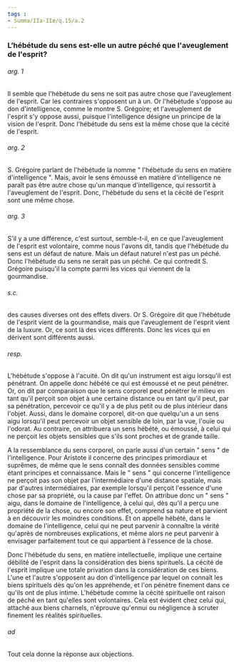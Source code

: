 ```yaml
---
tags : 
- Summa/IIa-IIæ/q.15/a.2
---
```


### L’hébétude du sens est-elle un autre péché que l'aveuglement de l'esprit?

###### arg. 1
Il semble que l'hébétude du sens ne soit pas autre chose que l'aveuglement de l'esprit. Car les contraires s'opposent un à un. Or l'hébétude s'oppose au don d'intelligence, comme le montre S. Grégoire; et l'aveuglement de l'esprit s'y oppose aussi, puisque l'intelligence désigne un principe de la vision de l'esprit. Donc l'hébétude du sens est la même chose que la cécité de l'esprit. 

###### arg. 2
S. Grégoire parlant de l'hébétude la nomme " l'hébétude du sens en matière d'intelligence ". Mais, avoir le sens émoussé en matière d'intelligence ne paraît pas être autre chose qu'un manque d'intelligence, qui ressortit à l'aveuglement de l'esprit. Donc, l'hébétude du sens et la cécité de l'esprit sont une même chose. 

###### arg. 3
S'il y a une différence, c'est surtout, semble-t-il, en ce que l'aveuglement de l'esprit est volontaire, comme nous l'avons dit, tandis que l'hébétude du sens est un défaut de nature. Mais un défaut naturel n'est pas un péché. Donc l'hébétude du sens ne serait pas un péché. Ce qui contredit S. Grégoire puisqu'il la compte parmi les vices qui viennent de la gourmandise. 

###### s.c.
des causes diverses ont des effets divers. Or S. Grégoire dit que l'hébétude de l'esprit vient de la gourmandise, mais que l'aveuglement de l'esprit vient de la luxure. Or, ce sont là des vices différents. Donc les vices qui en dérivent sont différents aussi. 

###### resp.
L'hébétude s'oppose à l'acuité. On dit qu'un instrument est aigu lorsqu'il est pénétrant. On appelle donc hébété ce qui est émoussé et ne peut pénétrer. Or, on dit par comparaison que le sens corporel peut pénétrer le milieu en tant qu'il perçoit son objet à une certaine distance ou en tant qu'il peut, par sa pénétration, percevoir ce qu'il y a de plus petit ou de plus intérieur dans l'objet. Aussi, dans le domaine corporel, dit-on que quelqu'un a un sens aigu lorsqu'il peut percevoir un objet sensible de loin, par la vue, l'ouïe ou l'odorat. Au contraire, on attribuera un sens hébété, ou émoussé, à celui qui ne perçoit les objets sensibles que s'ils sont proches et de grande taille. 

A la ressemblance du sens corporel, on parle aussi d'un certain " sens " de l'intelligence. Pour Aristote il concerne des principes primordiaux et suprêmes, de même que le sens connaît des données sensibles comme étant principes et connaissance. Mais le " sens " qui concerne l'intelligence ne perçoit pas son objet par l'intermédiaire d'une distance spatiale, mais par d'autres intermédiaires, par exemple lorsqu'il perçoit l'essence d'une chose par sa propriété, ou la cause par l'effet. On attribue donc un " sens " aigu, dans le domaine de l'intelligence, à celui qui, dès qu'il a perçu une propriété de la chose, ou encore son effet, comprend sa nature et parvient à en découvrir les moindres conditions. Et on appelle hébété, dans le domaine de l'intelligence, celui qui ne peut parvenir à connaître la vérité qu'après de nombreuses explications, et même alors ne peut parvenir à envisager parfaitement tout ce qui appartient à l'essence de la chose. 

Donc l'hébétude du sens, en matière intellectuelle, implique une certaine débilité de l'esprit dans la considération des biens spirituels. La cécité de l'esprit implique une totale privation dans la considération de ces biens. L'une et l'autre s'opposent au don d'intelligence par lequel on connaît les biens spirituels dès qu'on les appréhende, et l'on pénètre finement dans ce qu'ils ont de plus intime. L'hébétude comme la cécité spirituelle ont raison de péché en tant qu'elles sont volontaires. Cela est évident chez celui qui, attaché aux biens charnels, n'éprouve qu'ennui ou négligence à scruter finement les réalités spirituelles. 

###### ad 
Tout cela donne la réponse aux objections. 

